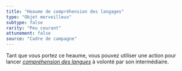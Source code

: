 ```yaml
---
title: "Heaume de compréhension des langages"
type: "Objet merveilleux"
subtype: false
rarity: "Peu courant"
attunement: false
source: "Cadre de campagne"
---
```

Tant que vous portez ce heaume, vous pouvez utiliser une action pour lancer [_compréhension des langues_](/grimoire/comprehension-des-langues/) à volonté par son intermédiaire.
